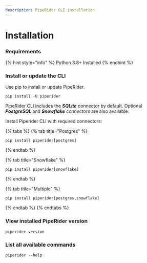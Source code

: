 ```yaml
---
description: PipeRider CLI installation
---
```


# Installation

### Requirements

{% hint style="info" %}
Python 3.8+ Installed
{% endhint %}

### Install or update the CLI

Use pip to install or update PipeRider.

```shell
pip install -U piperider
```

PipeRider CLI includes the _**SQLite**_ connector by default. Optional _**PostgreSQL**_ and _**Snowflake** connectors_ are also available.

Install Piperider CLI with required connectors:

{% tabs %}
{% tab title="Postgres" %}
```
pip install piperider[postgres]
```
{% endtab %}

{% tab title="Snowflake" %}
```
pip install piperider[snowflake]
```
{% endtab %}

{% tab title="Multiple" %}
```
pip install piperider[postgres,snowflake]
```
{% endtab %}
{% endtabs %}

### View installed PipeRider version

```shell
piperider version
```

### List all available commands

```shell
piperider --help
```
